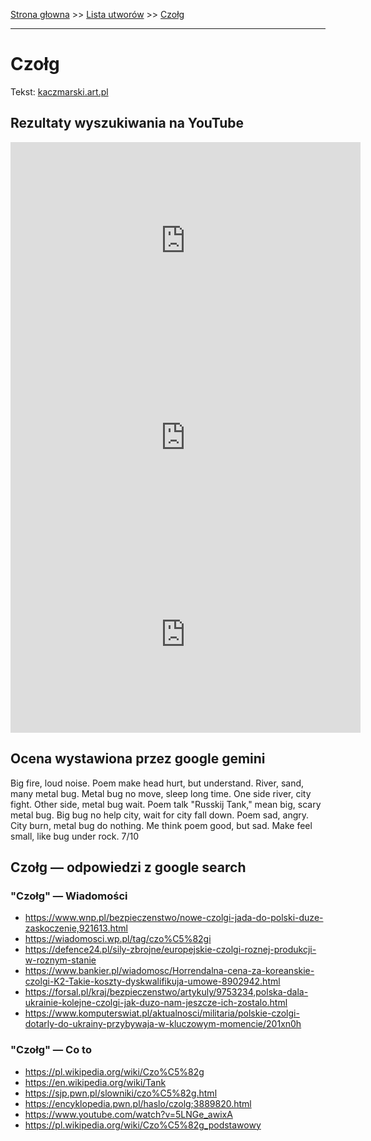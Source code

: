 [Strona głowna](../index.md) >> [Lista utworów](../list.md) >> [Czołg](110.md)

---

# Czołg

Tekst: [kaczmarski.art.pl](https://www.kaczmarski.art.pl/tworczosc/wiersze/czolg/)

## Rezultaty wyszukiwania na YouTube

<iframe width="560" height="315" src="https://www.youtube.com/embed/MmgYUm-OG7M?si=IdontcarewhotheIRSsendsImnotpayingtaxes" title="YouTube video player" frameborder="0" allow="accelerometer; autoplay; clipboard-write; encrypted-media; gyroscope; picture-in-picture; web-share" referrerpolicy="strict-origin-when-cross-origin" allowfullscreen></iframe>

<iframe width="560" height="315" src="https://www.youtube.com/embed/yCeuV682y6w?si=IdontcarewhotheIRSsendsImnotpayingtaxes" title="YouTube video player" frameborder="0" allow="accelerometer; autoplay; clipboard-write; encrypted-media; gyroscope; picture-in-picture; web-share" referrerpolicy="strict-origin-when-cross-origin" allowfullscreen></iframe>

<iframe width="560" height="315" src="https://www.youtube.com/embed/0nvE9InoIfs?si=IdontcarewhotheIRSsendsImnotpayingtaxes" title="YouTube video player" frameborder="0" allow="accelerometer; autoplay; clipboard-write; encrypted-media; gyroscope; picture-in-picture; web-share" referrerpolicy="strict-origin-when-cross-origin" allowfullscreen></iframe>

## Ocena wystawiona przez google gemini

Big fire, loud noise. Poem make head hurt, but understand. River, sand, many metal bug. Metal bug no move, sleep long time. One side river, city fight. Other side, metal bug wait. Poem talk "Russkij Tank," mean big, scary metal bug. Big bug no help city, wait for city fall down. Poem sad, angry. City burn, metal bug do nothing. Me think poem good, but sad. Make feel small, like bug under rock. 7/10


## Czołg — odpowiedzi z google search

### "Czołg" — Wiadomości

 - <https://www.wnp.pl/bezpieczenstwo/nowe-czolgi-jada-do-polski-duze-zaskoczenie,921613.html>
 - <https://wiadomosci.wp.pl/tag/czo%C5%82gi>
 - <https://defence24.pl/sily-zbrojne/europejskie-czolgi-roznej-produkcji-w-roznym-stanie>
 - <https://www.bankier.pl/wiadomosc/Horrendalna-cena-za-koreanskie-czolgi-K2-Takie-koszty-dyskwalifikuja-umowe-8902942.html>
 - <https://forsal.pl/kraj/bezpieczenstwo/artykuly/9753234,polska-dala-ukrainie-kolejne-czolgi-jak-duzo-nam-jeszcze-ich-zostalo.html>
 - <https://www.komputerswiat.pl/aktualnosci/militaria/polskie-czolgi-dotarly-do-ukrainy-przybywaja-w-kluczowym-momencie/201xn0h>

### "Czołg" — Co to

 - <https://pl.wikipedia.org/wiki/Czo%C5%82g>
 - <https://en.wikipedia.org/wiki/Tank>
 - <https://sjp.pwn.pl/slowniki/czo%C5%82g.html>
 - <https://encyklopedia.pwn.pl/haslo/czolg;3889820.html>
 - <https://www.youtube.com/watch?v=5LNGe_awixA>
 - <https://pl.wikipedia.org/wiki/Czo%C5%82g_podstawowy>

